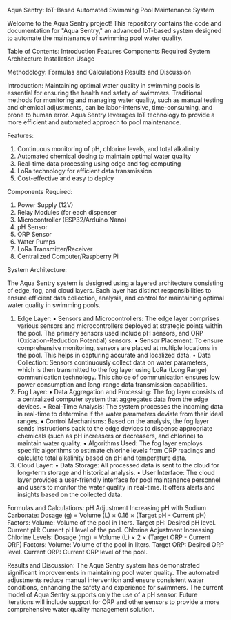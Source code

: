 Aqua Sentry: IoT-Based Automated Swimming Pool Maintenance System

Welcome to the Aqua Sentry project! This repository contains the code and documentation for "Aqua Sentry," an advanced IoT-based system designed to automate the maintenance of swimming pool water quality.

Table of Contents:
  Introduction
  Features
  Components Required
  System Architecture
  Installation
  Usage
  
Methodology:
  Formulas and Calculations
  Results and Discussion

Introduction:
Maintaining optimal water quality in swimming pools is essential for ensuring the health and safety of swimmers. Traditional methods for monitoring and managing water quality, such as manual testing and chemical adjustments, can be labor-intensive, time-consuming, and prone to human error. Aqua Sentry leverages IoT technology to provide a more efficient and automated approach to pool maintenance.

Features:
  1. Continuous monitoring of pH, chlorine levels, and total alkalinity
  2. Automated chemical dosing to maintain optimal water quality
  3. Real-time data processing using edge and fog computing
  4. LoRa technology for efficient data transmission
  5. Cost-effective and easy to deploy

Components Required:
  1. Power Supply (12V)
  2. Relay Modules (for each dispenser
  3. Microcontroller (ESP32/Arduino Nano)
  4. pH Sensor
  5. ORP Sensor
  6. Water Pumps
  7. LoRa Transmitter/Receiver
  8. Centralized Computer/Raspberry Pi
  
System Architecture:

The Aqua Sentry system is designed using a layered architecture consisting of edge, fog, and cloud layers. Each layer has distinct responsibilities to ensure efficient data collection, analysis, and control for maintaining optimal water quality in swimming pools.
  1. Edge Layer:
    •	Sensors and Microcontrollers: The edge layer comprises various sensors and microcontrollers deployed at strategic points within the pool. The primary sensors used include pH sensors, and ORP (Oxidation-Reduction Potential) sensors.
    •	Sensor Placement: To ensure comprehensive monitoring, sensors are placed at multiple locations in the pool. This helps in capturing accurate and localized data.
    •	Data Collection: Sensors continuously collect data on water parameters, which is then transmitted to the fog layer using LoRa (Long Range) communication technology. This choice of communication ensures low power consumption and long-range data transmission capabilities.
  2. Fog Layer:
    •	Data Aggregation and Processing: The fog layer consists of a centralized computer system that aggregates data from the edge devices.
    •	Real-Time Analysis: The system processes the incoming data in real-time to determine if the water parameters deviate from their ideal ranges.
    •	Control Mechanisms: Based on the analysis, the fog layer sends instructions back to the edge devices to dispense appropriate chemicals (such as pH increasers or decreasers, and chlorine) to maintain water quality.
    •	Algorithms Used: The fog layer employs specific algorithms to estimate chlorine levels from ORP readings and calculate total alkalinity based on pH and temperature data.
  3. Cloud Layer:
    •	Data Storage: All processed data is sent to the cloud for long-term storage and historical analysis.
    •	User Interface: The cloud layer provides a user-friendly interface for pool maintenance personnel and users to monitor the water quality in real-time. It offers alerts and insights based on the collected data.

Formulas and Calculations:
  pH Adjustment
    Increasing pH with Sodium Carbonate:
      Dosage (g) = Volume (L) × 0.16 × (Target pH - Current pH)
      Factors:
        Volume: Volume of the pool in liters.
        Target pH: Desired pH level.
        Current pH: Current pH level of the pool.
  Chlorine Adjustment
      Increasing Chlorine Levels:
        Dosage (mg) = Volume (L) × 2 × (Target ORP - Current ORP)
      Factors:
      Volume: Volume of the pool in liters.
      Target ORP: Desired ORP level.
      Current ORP: Current ORP level of the pool.

Results and Discussion:
The Aqua Sentry system has demonstrated significant improvements in maintaining pool water quality. The automated adjustments reduce manual intervention and ensure consistent water conditions, enhancing the safety and experience for swimmers.
The current model of Aqua Sentry supports only the use of a pH sensor. Future iterations will include support for ORP and other sensors to provide a more comprehensive water quality management solution.
